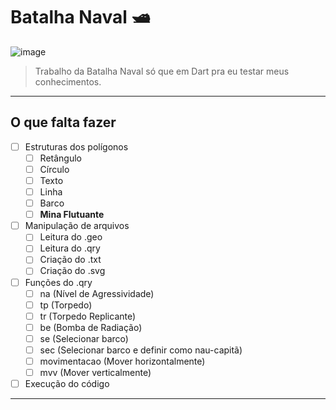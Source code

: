 # Batalha Naval 🛥️

![image](https://user-images.githubusercontent.com/92150848/195022753-82b4f00a-f61b-4174-a232-c9f3b6bf56fa.png)
> Trabalho da Batalha Naval só que em Dart pra eu testar meus conhecimentos.

***

## O que falta fazer 

- [ ] Estruturas dos polígonos
  - [ ] Retângulo
  - [ ] Círculo
  - [ ] Texto
  - [ ] Linha
  - [ ] Barco
  - [ ] **Mina Flutuante**
- [ ] Manipulação de arquivos
  - [ ] Leitura do .geo
  - [ ] Leitura do .qry
  - [ ] Criação do .txt
  - [ ] Criação do .svg
- [ ] Funções do .qry
  - [ ] na (Nível de Agressividade)
  - [ ] tp (Torpedo)
  - [ ] tr (Torpedo Replicante)
  - [ ] be (Bomba de Radiação)
  - [ ] se (Selecionar barco)
  - [ ] sec (Selecionar barco e definir como nau-capitã)
  - [ ] movimentacao (Mover horizontalmente)
  - [ ] mvv (Mover verticalmente)
- [ ] Execução do código
  
***